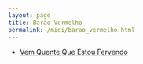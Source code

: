 ```yaml
---
layout: page
title: Barão Vermelho
permalink: /midi/barao_vermelho.html
---
```


* [Vem Quente Que Estou Fervendo](https://124700.selcdn.ru/srv.victor3d.com.br/midi/vem_quente_que_estou_fervendo.mid)